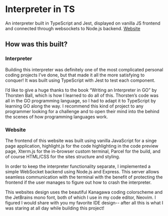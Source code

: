 # Interpreter in TS

An interpreter built in TypeScript and Jest, displayed on vanilla JS frontend and connected through websockets to Node.js backend.
[Website](https://ts-interpreter-gilt.vercel.app/)


## How was this built?

### Interpreter
Building this interpreter was definitely one of the most complicated personal coding projects I’ve done, but that made it all the more satisfying to conquer! It was built using TypeScript with Jest to test each component.

I’d like to give a huge thanks to the book “Writing an Interpreter in GO” by Thorsten Ball, which is how I learned to do all of this. Thorsten’s code was all in the GO programming language, so I had to adapt it to TypeScript by learning GO along the way. I recommend this kind of project to any programmer looking for a challenge and to open their mind into the behind the scenes of how programming languages work.

### Website
The frontend of this website was built using vanilla JavaScript for a singe page application, highlight.js for the code highlighting in the code preview page, Xterm.js for the in-browser custom terminal, Parcel for the build, and of course HTML/CSS for the sites structure and styling.

In order to keep the interpreter functionality separate, I implemented a simple WebSocket backend using Node.js and Express. This server allows seamless communication with the terminal with the benefit of protecting the frontend if the user manages to figure out how to crash the interpreter.

This websites design uses the beautiful Kanagawa coding colorscheme and the JetBrains mono font, both of which I use in my code editor, Neovim. I figured I would share with you my favorite IDE design-- after all this is what I was staring at all day while building this project!
